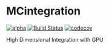 # MCintegration
[![alpha](https://img.shields.io/badge/docs-alpha-blue.svg)](https://numericaleft.github.io/MCintegration.py/)
[![Build Status](https://github.com/numericalEFT/MCIntegration.py/workflows/CI/badge.svg)](https://github.com/numericalEFT/MCIntegration.py/actions)
[![codecov](https://codecov.io/gh/numericalEFT/MCintegration.py/graph/badge.svg?token=851N2CNOTN)](https://codecov.io/gh/numericalEFT/MCintegration.py)

High Dimensional Integration with GPU
